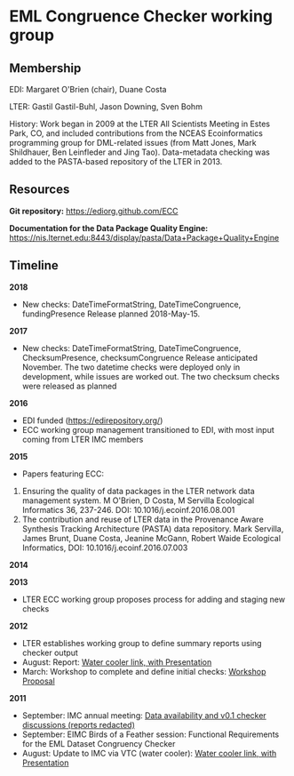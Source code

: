 # EML Congruence Checker working group 

## Membership
EDI: Margaret O'Brien (chair),  Duane Costa

LTER: Gastil Gastil-Buhl, Jason Downing, Sven Bohm

History: Work began in 2009 at the LTER All Scientists Meeting in Estes Park, CO, and included contributions from the NCEAS Ecoinformatics programming group for DML-related issues (from Matt Jones, Mark Shildhauer, Ben Leinfleder and Jing Tao). Data-metadata checking was added to the PASTA-based repository of the LTER in 2013. 

## Resources
<strong>Git repository:</strong>
<a href="https://ediorg.github.com/ECC">https://ediorg.github.com/ECC</a>

<strong>Documentation for the Data Package Quality Engine:</strong>
<a href="https://nis.lternet.edu:8443/display/pasta/Data+Package+Quality+Engine">https://nis.lternet.edu:8443/display/pasta/Data+Package+Quality+Engine</a>

 
## Timeline
<strong>2018</strong>
* New checks: DateTimeFormatString, DateTimeCongruence, fundingPresence
Release planned 2018-May-15.

<strong>2017</strong>
* New checks: DateTimeFormatString, DateTimeCongruence, ChecksumPresence, checksumCongruence
Release anticipated November. The two datetime checks were deployed only in development, while issues are worked out. The two checksum checks were released as planned

<strong>2016</strong>
* EDI funded (<a href="https://edirepository.org/">https://edirepository.org/</a>)
* ECC working group management transitioned to EDI, with most input coming from LTER IMC members

<strong>2015</strong>
* Papers featuring ECC:
1. Ensuring the quality of data packages in the LTER network data management system.
M O'Brien, D Costa, M Servilla
Ecological Informatics 36, 237-246. DOI: 10.1016/j.ecoinf.2016.08.001
2. The contribution and reuse of LTER data in the Provenance Aware Synthesis Tracking Architecture (PASTA) data repository.
Mark Servilla, James Brunt, Duane Costa, Jeanine McGann, Robert Waide
Ecological Informatics, DOI: 10.1016/j.ecoinf.2016.07.003

<strong>2014</strong>



<strong>2013</strong>
* LTER ECC working group proposes process for adding and staging new checks


<strong>2012</strong>
* LTER establishes working group to define summary reports using checker output
* August: Report: <a href="http://im.lternet.edu/node/1064">Water cooler link, with Presentation</a>
* March: Workshop to complete and define initial checks: <a href="http://intranet2.lternet.edu/content/defining-checks-ensure-high-quality-lter-data-packages">Workshop Proposal</a>

<strong>2011</strong>
* September: IMC annual meeting: <a href="http://im.lternet.edu/meetings/2011/breakout1">Data availability and v0.1 checker discussions (reports redacted)</a>
* September: EIMC Birds of a Feather session: Functional Requirements for the EML Dataset Congruency Checker
* August: Update to IMC via VTC  (water cooler): <a href="http://im.lternet.edu/node/912">Water cooler link, with Presentation</a>
